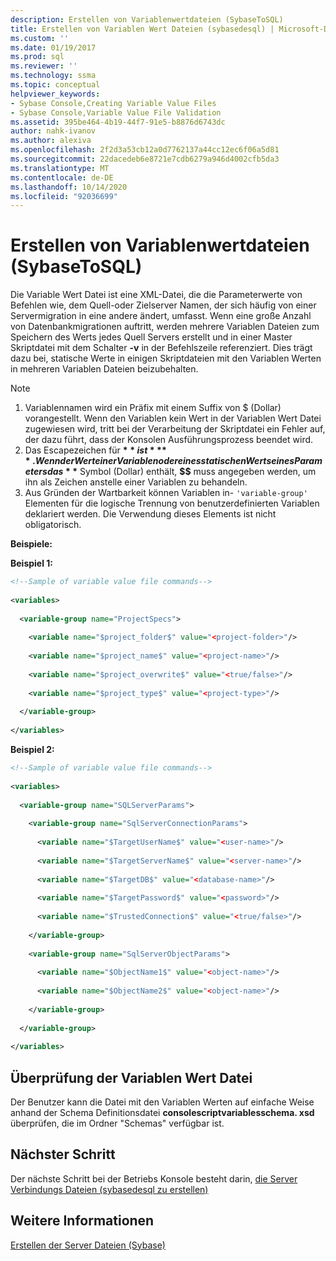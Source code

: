```yaml
---
description: Erstellen von Variablenwertdateien (SybaseToSQL)
title: Erstellen von Variablen Wert Dateien (sybasedesql) | Microsoft-Dokumentation
ms.custom: ''
ms.date: 01/19/2017
ms.prod: sql
ms.reviewer: ''
ms.technology: ssma
ms.topic: conceptual
helpviewer_keywords:
- Sybase Console,Creating Variable Value Files
- Sybase Console,Variable Value File Validation
ms.assetid: 395be464-4b19-44f7-91e5-b8876d6743dc
author: nahk-ivanov
ms.author: alexiva
ms.openlocfilehash: 2f2d3a53cb12a0d7762137a44cc12ec6f06a5d81
ms.sourcegitcommit: 22dacedeb6e8721e7cdb6279a946d4002cfb5da3
ms.translationtype: MT
ms.contentlocale: de-DE
ms.lasthandoff: 10/14/2020
ms.locfileid: "92036699"
---
```

# <a name="creating-variable-value-files-sybasetosql"></a>Erstellen von Variablenwertdateien (SybaseToSQL)
Die Variable Wert Datei ist eine XML-Datei, die die Parameterwerte von Befehlen wie, dem Quell-oder Zielserver Namen, der sich häufig von einer Servermigration in eine andere ändert, umfasst. Wenn eine große Anzahl von Datenbankmigrationen auftritt, werden mehrere Variablen Dateien zum Speichern des Werts jedes Quell Servers erstellt und in einer Master Skriptdatei mit dem Schalter **-v** in der Befehlszeile referenziert. Dies trägt dazu bei, statische Werte in einigen Skriptdateien mit den Variablen Werten in mehreren Variablen Dateien beizubehalten.  
  
> [!NOTE]  
> 1.  Variablennamen wird ein Präfix mit einem Suffix von $ (Dollar) vorangestellt. Wenn den Variablen kein Wert in der Variablen Wert Datei zugewiesen wird, tritt bei der Verarbeitung der Skriptdatei ein Fehler auf, der dazu führt, dass der Konsolen Ausführungsprozess beendet wird.  
> 2.  Das Escapezeichen für **$** ist **$$** . Wenn der Wert einer Variablen oder eines statischen Werts eines Parameters das **$** Symbol (Dollar) enthält, **$$** muss angegeben werden, um ihn als Zeichen anstelle einer Variablen zu behandeln.  
> 3.  Aus Gründen der Wartbarkeit können Variablen in- `'variable-group'` Elementen für die logische Trennung von benutzerdefinierten Variablen deklariert werden.  Die Verwendung dieses Elements ist nicht obligatorisch.  
  
**Beispiele:**  
  
**Beispiel 1:**  
  
```xml  
<!--Sample of variable value file commands-->  
  
<variables>  
  
  <variable-group name="ProjectSpecs">  
  
    <variable name="$project_folder$" value="<project-folder>"/>  
  
    <variable name="$project_name$" value="<project-name>"/>  
  
    <variable name="$project_overwrite$" value="<true/false>"/>  
  
    <variable name="$project_type$" value="<project-type>"/>  
  
  </variable-group>  
  
</variables>  
```  
**Beispiel 2:**  
  
```xml  
<!--Sample of variable value file commands-->  
  
<variables>  
  
  <variable-group name="SQLServerParams">  
  
    <variable-group name="SqlServerConnectionParams">  
  
      <variable name="$TargetUserName$" value="<user-name>"/>  
  
      <variable name="$TargetServerName$" value="<server-name>"/>  
  
      <variable name="$TargetDB$" value="<database-name>"/>  
  
      <variable name="$TargetPassword$" value="<password>"/>  
  
      <variable name="$TrustedConnection$" value="<true/false>"/>  
  
    </variable-group>  
  
    <variable-group name="SqlServerObjectParams">  
  
      <variable name="$ObjectName1$" value="<object-name>"/>  
  
      <variable name="$ObjectName2$" value="<object-name>"/>  
  
    </variable-group>  
  
  </variable-group>  
  
</variables>  
```  
  
## <a name="variable-value-file-validation"></a>Überprüfung der Variablen Wert Datei  
Der Benutzer kann die Datei mit den Variablen Werten auf einfache Weise anhand der Schema Definitionsdatei **consolescriptvariablesschema. xsd** überprüfen, die im Ordner "Schemas" verfügbar ist.  
  
## <a name="next-step"></a>Nächster Schritt  
Der nächste Schritt bei der Betriebs Konsole besteht darin, [die Server Verbindungs Dateien &#40;sybasedesql zu erstellen&#41;](../../ssma/sybase/creating-the-server-connection-files-sybasetosql.md)  
  
## <a name="see-also"></a>Weitere Informationen  
[Erstellen der Server Dateien (Sybase)](./creating-the-server-connection-files-sybasetosql.md)  
